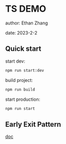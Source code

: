 # TS DEMO

author: Ethan Zhang

date: 2023-2-2

## Quick start

start dev:
```bash
npm run start:dev
```

build project:
```bash
npm run build
```

start production:
```bash
npm run start
```

## Early Exit Pattern

[doc](./docs/early-exit-pattern.md)

